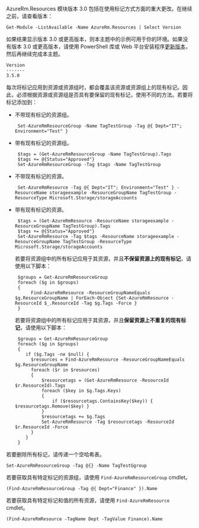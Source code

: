 AzureRm.Resources 模块版本 3.0 包括在使用标记方式方面的重大更改。在继续之前，请查看版本：

    Get-Module -ListAvailable -Name AzureRm.Resources | Select Version

如果结果显示版本 3.0 或更高版本，则本主题中的示例可用于你的环境。如果没有版本 3.0 或更高版本，请使用 PowerShell 库或 Web 平台安装程序[更新版本](https://docs.microsoft.com/powershell/azureps-cmdlets-docs/)，然后再继续完成本主题。

    Version
    -------
    3.5.0

每次将标记应用到资源或资源组时，都会覆盖该资源或资源组上的现有标记。因此，必须根据资源或资源组是否具有要保留的现有标记，使用不同的方法。若要将标记添加到：

* 不带现有标记的资源组。

       Set-AzureRmResourceGroup -Name TagTestGroup -Tag @{ Dept="IT"; Environment="Test" }

* 带有现有标记的资源组。

       $tags = (Get-AzureRmResourceGroup -Name TagTestGroup).Tags
       $tags += @{Status="Approved"}
       Set-AzureRmResourceGroup -Tag $tags -Name TagTestGroup

* 不带现有标记的资源。

       Set-AzureRmResource -Tag @{ Dept="IT"; Environment="Test" } -ResourceName storageexample -ResourceGroupName TagTestGroup -ResourceType Microsoft.Storage/storageAccounts

* 带有现有标记的资源。

       $tags = (Get-AzureRmResource -ResourceName storageexample -ResourceGroupName TagTestGroup).Tags
       $tags += @{Status="Approved"}
       Set-AzureRmResource -Tag $tags -ResourceName storageexample -ResourceGroupName TagTestGroup -ResourceType Microsoft.Storage/storageAccounts

    若要将资源组中的所有标记应用于其资源，并且**不保留资源上的现有标记**，请使用以下脚本：

       $groups = Get-AzureRmResourceGroup
       foreach ($g in $groups) 
       {
            Find-AzureRmResource -ResourceGroupNameEquals $g.ResourceGroupName | ForEach-Object {Set-AzureRmResource -ResourceId $_.ResourceId -Tag $g.Tags -Force } 
       }

    若要将资源组中的所有标记应用于其资源，并且**保留资源上不重复的现有标记**，请使用以下脚本：

       $groups = Get-AzureRmResourceGroup
       foreach ($g in $groups) 
       {
          if ($g.Tags -ne $null) {
            $resources = Find-AzureRmResource -ResourceGroupNameEquals $g.ResourceGroupName 
            foreach ($r in $resources)
            {
                $resourcetags = (Get-AzureRmResource -ResourceId $r.ResourceId).Tags
                foreach ($key in $g.Tags.Keys)
                {
                    if ($resourcetags.ContainsKey($key)) { $resourcetags.Remove($key) }
                }
                $resourcetags += $g.Tags
                Set-AzureRmResource -Tag $resourcetags -ResourceId $r.ResourceId -Force
            }
          }
       }

若要删除所有标记，请传递一个空哈希表。

    Set-AzureRmResourceGroup -Tag @{} -Name TagTestGgroup

若要获取具有特定标记的资源组，请使用 `Find-AzureRmResourceGroup` cmdlet。

    (Find-AzureRmResourceGroup -Tag @{ Dept="Finance" }).Name 

若要获取具有特定标记和值的所有资源，请使用 `Find-AzureRmResource` cmdlet。

    (Find-AzureRmResource -TagName Dept -TagValue Finance).Name

<!---HONumber=Mooncake_0227_2017-->
<!--Update_Description:update meta properties; wording update; add the AzureRM.Resouce code with PowerShell version 3.5 -->